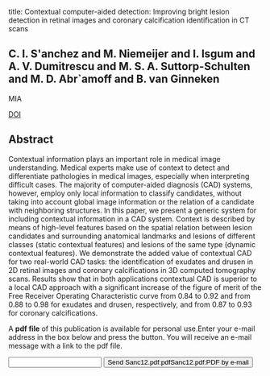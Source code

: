 title: Contextual computer-aided detection: Improving bright lesion detection in retinal images and coronary calcification identification in CT scans

## C. I. S'anchez and M. Niemeijer and I. Isgum and A. V. Dumitrescu and M. S. A. Suttorp-Schulten and M. D. Abr`amoff and B. van Ginneken
MIA

<a href="https://doi.org/10.1016/j.media.2011.05.004">DOI</a>

## Abstract
Contextual information plays an important role in medical image understanding. Medical experts make use of context to detect and differentiate pathologies in medical images, especially when interpreting difficult cases. The majority of computer-aided diagnosis (CAD) systems, however, employ only local information to classify candidates, without taking into account global image information or the relation of a candidate with neighboring structures. In this paper, we present a generic system for including contextual information in a CAD system. Context is described by means of high-level features based on the spatial relation between lesion candidates and surrounding anatomical landmarks and lesions of different classes (static contextual features) and lesions of the same type (dynamic contextual features). We demonstrate the added value of contextual CAD for two real-world CAD tasks: the identification of exudates and drusen in 2D retinal images and coronary calcifications in 3D computed tomography scans. Results show that in both applications contextual CAD is superior to a local CAD approach with a significant increase of the figure of merit of the Free Receiver Operating Characteristic curve from 0.84 to 0.92 and from 0.88 to 0.98 for exudates and drusen, respectively, and from 0.87 to 0.93 for coronary calcifications.

A <b>pdf file</b> of this publication is available for personal use.Enter your e-mail address in the box below and press the button. You will receive an e-mail message with a link to the pdf file.
<form action="sender.php">  <input type="text" name="email">  <input type="submit" value="Send Sanc12.pdf:pdfSanc12.pdf:PDF by e-mail"></form>
